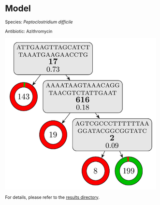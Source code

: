 
# Model

Species: *Peptoclostridium difficile*

Antibiotic: Azithromycin

<a href="./model.pdf"><img src="./model.png" width=500 height=500 /></a>

For details, please refer to the [results directory](../../../../../results/cart_b/peptoclostridium%20difficile/azithromycin/repeat_7/).

